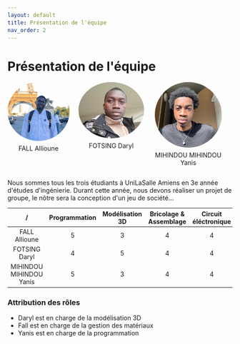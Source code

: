 ```yaml
---
layout: default
title: Présentation de l'équipe
nav_order: 2
---
```


# Présentation de l'équipe
<style>
.grid-container {
    display: grid;
    grid-template-columns: auto auto auto auto;
    gap: 20px;
    text-align: center; /* Pour centrer le texte sous les images */
}

img {
    
}

.rounded-image {
    border-radius: 50%;
    width: 150px; /* Taille des images */
    height: auto;
}

.image-caption {
    margin-top: 5px; /* Espacement entre l'image et le texte */
}
</style>

<div class="grid-container">
    <div>
        <img src="images/Team/Fall.jpg" alt="Photo FALL" class="rounded-image">
        <p class="image-caption">FALL Allioune</p>
    </div>
    <div>
        <img src="images/Team/Daryl.jpg" alt="Photo Daryl" class="rounded-image">
        <p class="image-caption">FOTSING Daryl</p>
    </div>
    <div>
        <img src="images/Team/Yanis.jpg" alt="Photo Yanis" class="rounded-image">
        <p class="image-caption">MIHINDOU MIHINDOU Yanis</p>
    </div>
</div>

Nous sommes tous les trois étudiants à UniLaSalle Amiens en 3e année d'études d'ingénierie.
Durant cette année, nous devons réaliser un projet de groupe, le nôtre sera la conception d'un jeu de société...

|/| Programmation | Modélisation 3D | Bricolage & Assemblage |Circuit éléctronique|
|:-:|:--:|:---:|:--:|:---:|
| FALL Allioune | 5 | 3| 4 |4|
| FOTSING Daryl | 4 | 5 | 4|4|
| MIHINDOU MIHINDOU Yanis | 5 | 3 | 4 |4|

### Attribution des rôles
- Daryl est en charge de la modélisation 3D 
- Fall est en charge de la gestion des matériaux
- Yanis est en charge de la programmation

